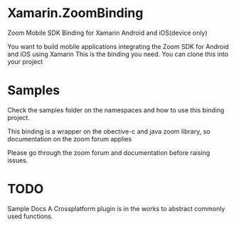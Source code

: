 # Xamarin.ZoomBinding
Zoom Mobile SDK Binding for Xamarin Android and iOS(device only)

You want to build mobile applications integrating the Zoom SDK for Android and iOS using Xamarin
This is the binding you need. You can clone this into your project 

# Samples
Check the samples folder on the namespaces and how to use this binding project.

This binding is a wrapper on the obective-c and java zoom library, so documentation on the zoom forum applies

Please go through the zoom forum and documentation before raising issues.


# TODO
Sample Docs 
A Crossplatform plugin is in the works to abstract commonly used functions.

